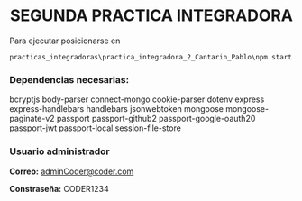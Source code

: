 #

# <CENTER>SEGUNDA PRACTICA INTEGRADORA<CENTER>

Para ejecutar posicionarse en

```
practicas_integradoras\practica_integradora_2_Cantarin_Pablo\npm start
```

### Dependencias necesarias:

bcryptjs body-parser connect-mongo cookie-parser dotenv express express-handlebars handlebars jsonwebtoken mongoose mongoose-paginate-v2 passport passport-github2 passport-google-oauth20 passport-jwt passport-local session-file-store

### Usuario administrador

**Correo:** adminCoder@coder.com

**Constraseña:** CODER1234
